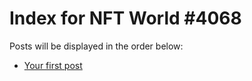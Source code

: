 # Index for NFT World #4068
Posts will be displayed in the order below:

- [Your first post](./001-first.md)

